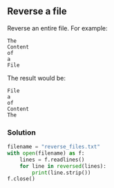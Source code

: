 ## Reverse a file

Reverse an entire file. For example:

```
The
Content
of
a
File
```

The result would be:

```
File
a
of
Content
The
```

### Solution

```python
filename = "reverse_files.txt"
with open(filename) as f:
    lines = f.readlines()
    for line in reversed(lines):
        print(line.strip())
f.close()
```